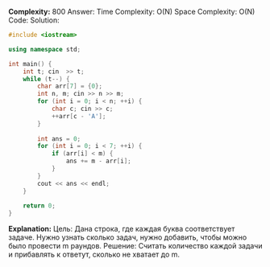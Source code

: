 **Complexity:** 800
Answer:
	Time Complexity: O(N)
	Space Complexity: O(N)
Code:
Solution:
```cpp
#include <iostream>

using namespace std;

int main() {
    int t; cin  >> t;
    while (t--) {
        char arr[7] = {0};
        int n, m; cin >> n >> m;
        for (int i = 0; i < n; ++i) {
            char c; cin >> c;
            ++arr[c - 'A'];
        }
        
        int ans = 0;
        for (int i = 0; i < 7; ++i) {
            if (arr[i] < m) {
                ans += m - arr[i];
            }
        }
        cout << ans << endl;
    }
    
    return 0;
}
```
**Explanation:**
	Цель: Дана строка, где каждая буква соответствует  задаче. Нужно узнать сколько задач, нужно добавить, чтобы можно было провести m раундов. 
	Решение: Считать количество каждой задачи и прибавлять к ответут, сколько не хватает до m.